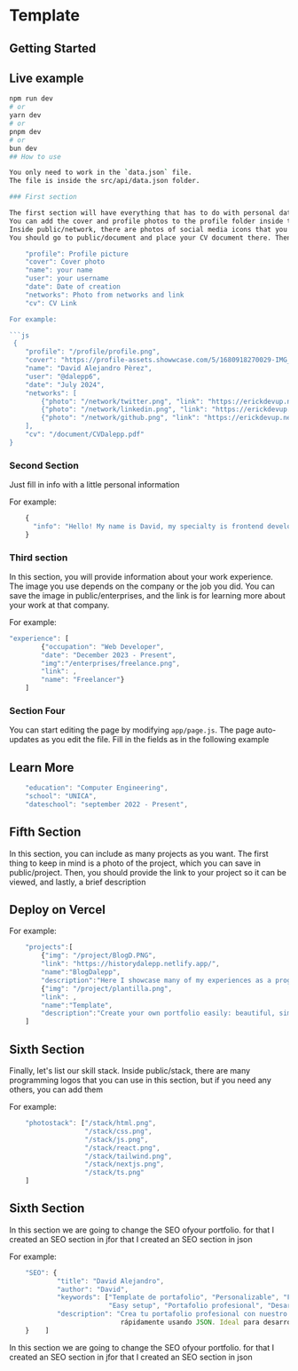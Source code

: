 # Template

## Getting Started
## Live example

```bash
npm run dev
# or
yarn dev
# or
pnpm dev
# or
bun dev
## How to use

You only need to work in the `data.json` file.
The file is inside the src/api/data.json folder.

### First section

The first section will have everything that has to do with personal data. You can modify it in the following properties. 
You can add the cover and profile photos to the profile folder inside the public folder, or you can use the direct internet link. 
Inside public/network, there are photos of social media icons that you can add, or you can download the ones you need and put them in that folder.
You should go to public/document and place your CV document there. Then, modify the path accordingly, and you'll be done with this section.

    "profile": Profile picture
    "cover": Cover photo
    "name": your name
    "user": your username
    "date": Date of creation
    "networks": Photo from networks and link
    "cv": CV Link

For example:

```js
 {
    "profile": "/profile/profile.png",
    "cover": "https://profile-assets.showwcase.com/5/1680918270029-IMG_0115.jpg",
    "name": "David Alejandro Pèrez",
    "user": "@dalepp6",
    "date": "July 2024",
    "networks": [
        {"photo": "/network/twitter.png", "link": "https://erickdevup.netlify.app/"},
        {"photo": "/network/linkedin.png", "link": "https://erickdevup.netlify.app/"},
        {"photo": "/network/github.png", "link": "https://erickdevup.netlify.app/"}
    ],
    "cv": "/document/CVDalepp.pdf"
}
```

### Second Section

Just fill in info with a little personal information

For example:

```js
    {
      "info": "Hello! My name is David, my specialty is frontend development. I'm very good at minimalist design, although I like to go a little further. If you're looking for a frontend developer, look no further. I'm the person you need! "
    }
```

### Third section

In this section, you will provide information about your work experience. The image you use depends on the company or the job you did. You can save the image in public/enterprises, and the link is for learning more about your work at that company.

For example:

```js
"experience": [
        {"occupation": "Web Developer", 
        "date": "December 2023 - Present", 
        "img":"/enterprises/freelance.png", 
        "link": , 
        "name": "Freelancer"}
    ]
```

### Section Four

You can start editing the page by modifying `app/page.js`. The page auto-updates as you edit the file.
Fill in the fields as in the following example

## Learn More
```js
    "education": "Computer Engineering",
    "school": "UNICA",
    "dateschool": "september 2022 - Present",
```

## Fifth Section

In this section, you can include as many projects as you want. The first thing to keep in mind is a photo of the project, which you can save in public/project. Then, you should provide the link to your project so it can be viewed, and lastly, a brief description

## Deploy on Vercel
For example:

```js
    "projects":[
        {"img": "/project/BlogD.PNG", 
        "link": "https://historydalepp.netlify.app/",
        "name":"BlogDalepp",
        "description":"Here I showcase many of my experiences as a programmer and I give you some advice based on my mistakes and successes"},
        {"img": "/project/plantilla.png", 
        "link": , 
        "name":"Template",
        "description":"Create your own portfolio easily: beautiful, simple, and without leaving out any important information."}
    ]
```

## Sixth Section

Finally, let's list our skill stack. Inside public/stack, there are many programming logos that you can use in this section, but if you need any others, you can add them

For example:

```js
    "photostack": ["/stack/html.png", 
                   "/stack/css.png", 
                   "/stack/js.png", 
                   "/stack/react.png", 
                   "/stack/tailwind.png", 
                   "/stack/nextjs.png", 
                   "/stack/ts.png"
    ]
```

## Sixth Section

In this section we are going to change the SEO ofyour portfolio. for that I created an SEO section in jfor that I created an SEO section in json

For example:

```js
    "SEO": {
            "title": "David Alejandro",
            "author": "David",
            "keywords": ["Template de portafolio", "Personalizable", "Fácil de usar", "Next.js", "Crear portafolio",
                         "Easy setup", "Portafolio profesional", "Desarrolladores"],
            "description": "Crea tu portafolio profesional con nuestro template fácil de personalizar. Desarrollado con Next.js y Tailwind CSS, integra tus datos 
                            rápidamente usando JSON. Ideal para desarrolladores y diseñadores."
    }    ]
```

In this section we are going to change the SEO ofyour portfolio. for that I created an SEO section in jfor that I created an SEO section in json
